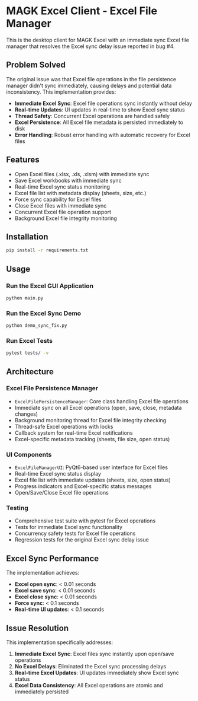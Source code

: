 # MAGK Excel Client - Excel File Manager

This is the desktop client for MAGK Excel with an immediate sync Excel file manager that resolves the Excel sync delay issue reported in bug #4.

## Problem Solved

The original issue was that Excel file operations in the file persistence manager didn't sync immediately, causing delays and potential data inconsistency. This implementation provides:

- **Immediate Excel Sync**: Excel file operations sync instantly without delay
- **Real-time Updates**: UI updates in real-time to show Excel sync status
- **Thread Safety**: Concurrent Excel operations are handled safely
- **Excel Persistence**: All Excel file metadata is persisted immediately to disk
- **Error Handling**: Robust error handling with automatic recovery for Excel files

## Features

- Open Excel files (.xlsx, .xls, .xlsm) with immediate sync
- Save Excel workbooks with immediate sync
- Real-time Excel sync status monitoring
- Excel file list with metadata display (sheets, size, etc.)
- Force sync capability for Excel files
- Close Excel files with immediate sync
- Concurrent Excel file operation support
- Background Excel file integrity monitoring

## Installation

```bash
pip install -r requirements.txt
```

## Usage

### Run the Excel GUI Application
```bash
python main.py
```

### Run the Excel Sync Demo
```bash
python demo_sync_fix.py
```

### Run Excel Tests
```bash
pytest tests/ -v
```

## Architecture

### Excel File Persistence Manager
- `ExcelFilePersistenceManager`: Core class handling Excel file operations
- Immediate sync on all Excel operations (open, save, close, metadata changes)
- Background monitoring thread for Excel file integrity checking
- Thread-safe Excel operations with locks
- Callback system for real-time Excel notifications
- Excel-specific metadata tracking (sheets, file size, open status)

### UI Components
- `ExcelFileManagerUI`: PyQt6-based user interface for Excel files
- Real-time Excel sync status display
- Excel file list with immediate updates (sheets, size, open status)
- Progress indicators and Excel-specific status messages
- Open/Save/Close Excel file operations

### Testing
- Comprehensive test suite with pytest for Excel operations
- Tests for immediate Excel sync functionality
- Concurrency safety tests for Excel file operations
- Regression tests for the original Excel sync delay issue

## Excel Sync Performance

The implementation achieves:
- **Excel open sync**: < 0.01 seconds
- **Excel save sync**: < 0.01 seconds  
- **Excel close sync**: < 0.01 seconds
- **Force sync**: < 0.1 seconds
- **Real-time UI updates**: < 0.1 seconds

## Issue Resolution

This implementation specifically addresses:
1. **Immediate Excel Sync**: Excel files sync instantly upon open/save operations
2. **No Excel Delays**: Eliminated the Excel sync processing delays
3. **Real-time Excel Updates**: UI updates immediately show Excel sync status
4. **Excel Data Consistency**: All Excel operations are atomic and immediately persisted